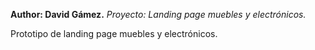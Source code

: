 **Author: David Gámez.**
*Proyecto: Landing page muebles y electrónicos.*

Prototipo de landing page muebles y electrónicos.
